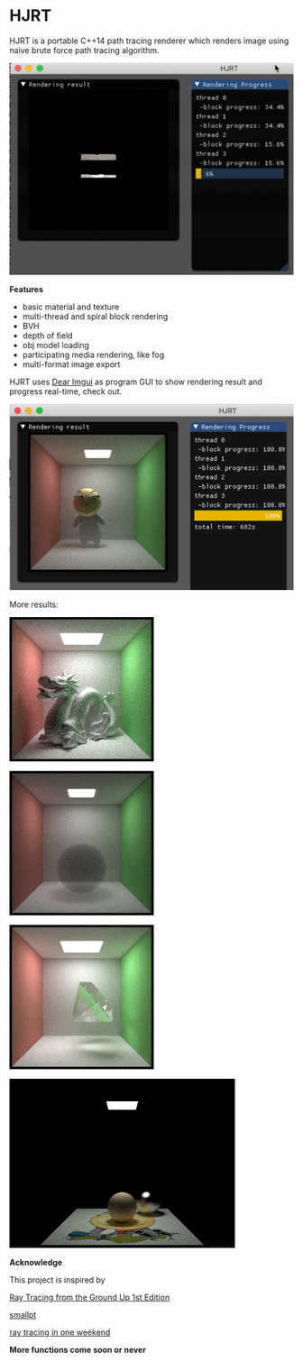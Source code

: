 # HJRT

HJRT is a portable C++14 path tracing renderer which renders image using naive brute force path tracing algorithm.

![](log/img/demo.gif)

**Features**

+ basic material and texture
+ multi-thread and spiral block rendering
+ BVH 
+ depth of field
+ obj model loading 
+ participating media rendering, like fog 
+ multi-format image export

HJRT uses [Dear Imgui](https://github.com/ocornut/imgui) as program GUI to show rendering result and progress real-time, check out.

![](log/img/huajigeUI.png)

More results:

![](log/img/dragon500samples-1720s.png)

![](log/img/fog.png)

![](log/img/diamond-1000samples.png)

![](log/img/Texture.png)

**Acknowledge**

This project is inspired by

[Ray Tracing from the Ground Up 1st Edition](https://www.amazon.com/Ray-Tracing-Ground-Kevin-Suffern-ebook-dp-B01E6SGV8Q/dp/B01E6SGV8Q/ref=mt_kindle?_encoding=UTF8&me=&qid=1191938342)

[smallpt](http://www.kevinbeason.com/smallpt/)

[ray tracing in one weekend](https://github.com/petershirley/raytracinginoneweekend)

**More functions come soon or never**


